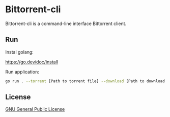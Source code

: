 # Bittorrent-cli

Bittorrent-cli is a command-line interface Bittorrent client.

## Run

Instal golang:

https://go.dev/doc/install

Run application:

```bash
go run . --torrent [Path to torrent file] --download [Path to download folder]
```

## License

[GNU General Public License](LICENSE)